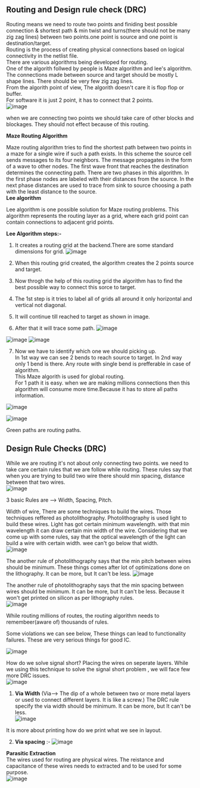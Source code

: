 ## Routing and Design rule check (DRC)

Routing means we need to route two points and finiding best possible connection & shortest path & min twist and turns(there should not be many zig zag lines) between two points.one point is source and one point is destination/target.      
Routing is the process of creating physical connections based on logical connectivity in the netlist file.   
There are various algorithms being developed for routing.  
One of the algorith follwed by people is Maze algorithm and lee's algorithm.   
The connections made between source and target should be mostly L shape lines. There should be very few zig zag lines.   
From the algorith point of view,  The algorith doesn't care it is flop flop or buffer.   
For software it is just 2 point, it has to connect that 2 points.    
![image](https://github.com/Gayathri4801/NASSCOM-VSD-IAT/assets/163323618/d0578ece-50e5-4aab-8794-b4b1a09c94ff)

when we are connecting two points we should take care of other blocks and blockages. They should not effect because of this routing. 

**Maze Routing Algorithm**

Maze routing algorithm tries to find the shortest path between two points in a maze for a single wire if such a path exists. In this scheme the source cell sends messages to its four neighbors. The message propagates in the form of a wave to other nodes. The first wave front that reaches the destination determines the connecting path. There are two phases in this algorithm. In the first phase nodes are labeled with their distances from the source. In the next phase distances are used to trace from sink to source choosing a path with the least distance to the source.   
**Lee algorithm**

Lee algorithm is one possible solution for Maze routing problems. This algorithm represents the routing layer as a grid, where each grid point can contain connections to adjacent grid points. 

**Lee Algorithm steps:-**   
1. It creates a routing grid at the backend.There are some standard dimensions for grid.
![image](https://github.com/Gayathri4801/NASSCOM-VSD-IAT/assets/163323618/2ed5dbec-6c91-48c6-912b-e175a9056e51)

2. When this routing grid created, the algorithm creates the 2 points source and target.
3. Now throgh the help of this routing grid the algorithm has to find the best possible way to connect this sorce to target.
4. The 1st step is it tries to label all of grids all around it only horizontal and vertical not diagonal.
5. It will continue till reached to target as shown in image.  
6. After that it will trace some path.
![image](https://github.com/Gayathri4801/NASSCOM-VSD-IAT/assets/163323618/2b2235ff-7572-44b1-82a0-412dd0c387c3)

![image](https://github.com/Gayathri4801/NASSCOM-VSD-IAT/assets/163323618/83a376d9-2894-44a5-aae4-824818f4197e)
![image](https://github.com/Gayathri4801/NASSCOM-VSD-IAT/assets/163323618/c4ceaacd-fbc5-47e8-a32f-6ecd840e926a)

7. Now we have to identify which one we should picking up.   
   In 1st way we can see 2 bends to reach source to target. In 2nd way only 1 bend is there. Any route with single bend is prefferable in case of algorithm.  
This Maze algorith is used for global routing.   
For 1 path it is easy. when we are making millions connections then this algorithm will consume more time.Because it has to store all paths information.        
 
![image](https://github.com/Gayathri4801/NASSCOM-VSD-IAT/assets/163323618/6834f714-bb42-4d2b-8067-4fd635395152)

![image](https://github.com/Gayathri4801/NASSCOM-VSD-IAT/assets/163323618/b709132f-2e6d-4d89-8a5d-1c7aa5a517bf)
 
Green paths are routing paths.   


## Design Rule Checks (DRC)     

While we are routing it's not about only connecting two points. we need to take care certain rules that we are follow while routing. 
These rules say that when you are trying to build two wire there should min spacing, distance between that two wires.    
![image](https://github.com/Gayathri4801/NASSCOM-VSD-IAT/assets/163323618/66bcf2b3-8761-4b29-a6f6-941db2403773)

3 basic Rules are -->  Width, Spacing, Pitch.    

Width of wire, There are some techniques to build the wires. Those techniques reffered as photolithography.  Photolithography is used light to build these wires. Light has got certain minimum wavelength.  with that min wavelength it can draw certain min width of the wire.  Considering that we come up with some rules, say that the optical wavelength of the light can build a wire with certain width.  wee can't go below that width.    
![image](https://github.com/Gayathri4801/NASSCOM-VSD-IAT/assets/163323618/3b9c7e6b-ca08-4c49-a857-d95268fb930b)

The another rule of photolithography says that the min pitch between wires should be minimum. These things comes after lot of optimizations done on the lithography. It can be more, but It can't be less. 
![image](https://github.com/Gayathri4801/NASSCOM-VSD-IAT/assets/163323618/9cb55e42-8997-4e6f-ba0a-bf3601928dbe)

The another rule of photolithography says that the min spacing between wires should be minimum. It can be more, but It can't be less. Because it won't get printed on silicon as per lithography rules.       
![image](https://github.com/Gayathri4801/NASSCOM-VSD-IAT/assets/163323618/3f491395-5f21-482b-b547-485290abb9a7)

While routing millions of routes, the routing algorithm needs to remembeer(aware of) thousands of rules.   

Some violations we can see below, These things can lead to functionality failures.  These are very serious things for good IC.  

![image](https://github.com/Gayathri4801/NASSCOM-VSD-IAT/assets/163323618/8f4a46c7-f9cc-4406-b46b-591cd4753045)

How do we solve signal short? 
Placing the wires on seperate layers.  While we using this technique to solve the signal short problem , we will face few more DRC issues.  
![image](https://github.com/Gayathri4801/NASSCOM-VSD-IAT/assets/163323618/2e692451-63f8-4c62-9795-8fbe69d177a8)

1. **Via Width** (Via--> The dip of a whole between two or more metal layers or used to connect different layers. It is like a screw.)
   The DRC rule specify the via width should be minimum. It can be more, but It can't be less.   
![image](https://github.com/Gayathri4801/NASSCOM-VSD-IAT/assets/163323618/ea3e4658-d9aa-4189-94aa-773dfeaf6a30)

It is more about printing how do we print what we see in layout. 

2. **Via spacing** :-
![image](https://github.com/Gayathri4801/NASSCOM-VSD-IAT/assets/163323618/628928a8-d7e5-4565-9010-a1e0ed91d088)

**Parasitic Extraction**  
The wires used for routing are physical wires. The reistance and capacitance of these wires needs to extracted and to be used for some purpose.  
![image](https://github.com/Gayathri4801/NASSCOM-VSD-IAT/assets/163323618/797794b9-9ae0-485c-8aa9-522fa16425dc)
